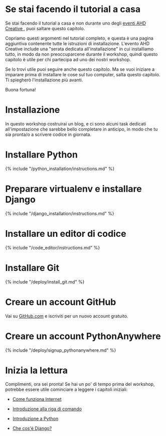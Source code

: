 # Se stai facendo il tutorial a casa

Se stai facendo il tutorial a casa e non durante uno degli [eventi AHD Creative ](https://ahsubs-design.com/events/), puoi saltare questo capitolo.

Copriamo questi argomenti nel tutorial completo, e questa è una pagina aggiuntiva contenente tutte le istruzioni di installazione. L'evento AHD Creative include una "serata dedicata all'installazione" in cui installiamo tutto, in modo da non preoccuparcene durante il workshop, quindi questo capitolo è utile per chi partecipa ad uno dei nostri workshop.

Se lo trovi utile puoi seguire anche questo capitolo. Ma se vuoi iniziare a imparare prima di installare le cose sul tuo computer, salta questo capitolo. Ti spiegherò l'installazione più avanti.

Buona fortuna!

# Installazione

In questo workshop costruirai un blog, e ci sono alcuni task dedicati all'impostazione che sarebbe bello completare in anticipo, in modo che tu sia pronta/o a scrivere codice in giornata.

# Installare Python

{% include "/python_installation/instructions.md" %}

# Preparare virtualenv e installare Django

{% include "/django_installation/instructions.md" %}

# Installare un editor di codice

{% include "/code_editor/instructions.md" %}

# Installare Git

{% include "/deploy/install_git.md" %}

# Creare un account GitHub

Vai su [GitHub.com](https://www.github.com) e iscriviti per un nuovo account gratuito.

# Creare un account PythonAnywhere

{% include "/deploy/signup_pythonanywhere.md" %}

# Inizia la lettura

Complimenti, ora sei pronta! Se hai un po' di tempo prima del workshop, potrebbe essere utile cominciare a leggere i capitoli iniziali:

  * [Come funziona Internet](../how_the_internet_works/README.md)

  * [Introduzione alla riga di comando](../intro_to_command_line/README.md)

  * [Introduzione a Python](../python_introduction/README.md)

  * [Che cos'è Django?](../django/README.md)
